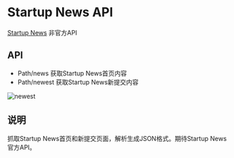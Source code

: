 Startup News API
==============

[Startup News](http:news.dbanotes.net) 非官方API

## API
- Path/news 获取Startup News首页内容
- Path/newest 获取Startup News新提交内容

![newest](https://raw.github.com/xhinking/StartupNewsAPI/master/screenshot/json.png)

## 说明
抓取Startup News首页和新提交页面，解析生成JSON格式。期待Startup News官方API。